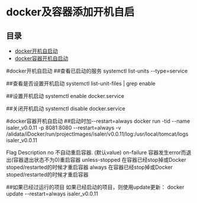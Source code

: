 #  docker及容器添加开机自启                                                                    
## 目录                                                                
- [docker开机自启动](#docker开机自启动)                                                        
- [docker容器开机自启动](#docker容器开机自启动)  


#docker开机自启动
##查看已启动的服务
  systemctl list-units --type=service
 
##查看是否设置开机启动
  systemctl list-unit-files | grep enable
 
##设置开机启动
  systemctl enable docker.service

##关闭开机启动
  systemctl disable docker.service

#docker容器开机自启动
##启动时加--restart=always
docker run -tid --name isaler_v0.0.11 -p 8081:8080 --restart=always -v /alidata/iDocker/run/projectImages/isaler/v0.0.11/log:/usr/local/tomcat/logs isaler_v0.0.11


Flag	Description
no		不自动重启容器. (默认value)
on-failure 	容器发生error而退出(容器退出状态不为0)重启容器
unless-stopped 	在容器已经stop掉或Docker stoped/restarted的时候才重启容器
always 	在容器已经stop掉或Docker stoped/restarted的时候才重启容器
 
##如果已经过运行的项目
如果已经启动的项目，则使用update更新：
docker update --restart=always isaler_v0.0.11





